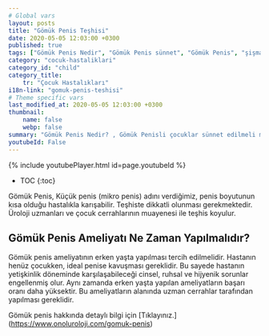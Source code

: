 ```yaml
---
# Global vars
layout: posts
title: "Gömük Penis Teşhisi"
date: 2020-05-05 12:03:00 +0300
published: true
tags: ["Gömük Penis Nedir", "Gömük Penis sünnet", "Gömük Penis", "şişman çocukta gömük penis", "gömük penis penis boyu", "Gömük Penis Nedeni", "Gömük Penis Teşhis", "Gömük Penis Ameliyatı Ne Zaman" , "Gömük Penis Ameliyatı", "Gömük Penis Tedavisi" , "gömük penis çözüm", "gömük penis sorunu", "gömük penis ameliyatı sonrası"]
category: "cocuk-hastaliklari"
category_id: "child"
category_title:
    tr: "Çocuk Hastalıkları"
i18n-link: "gomuk-penis-teshisi"
# Theme specific vars
last_modified_at: 2020-05-05 12:03:00 +0300
thumbnail:
    name: false
    webp: false
summary: "Gömük Penis Nedir? , Gömük Penisli çocuklar sünnet edilmeli midir? , Gömük Penis, obez çocuklarda zayıflama halinde düzelir mi? , Penis  boyutları Gömük Peniste normal midir? , Gömük Penis Nedenleri , Gömük Penis Hangi Sorunlara Yol Açar? , Gömük Penis Teşhisi , Gömük Penis Ameliyatı Ne Zaman Yapılmalıdır? , Gömük Penis Ameliyatı , Gömük Penis Tedavisi"
youtubeId: False
---
```

{% include youtubePlayer.html id=page.youtubeId %}

* TOC
{:toc}

Gömük Penis, Küçük penis (mikro penis) adını verdiğimiz, penis boyutunun kısa olduğu hastalıkla karışabilir. Teşhiste dikkatli olunması gerekmektedir. Üroloji uzmanları ve çocuk cerrahlarının muayenesi ile teşhis koyulur.

## Gömük Penis Ameliyatı Ne Zaman Yapılmalıdır?

Gömük penis ameliyatının erken yaşta yapılması tercih edilmelidir. Hastanın henüz çocukken, ideal penise kavuşması gereklidir. Bu sayede hastanın yetişkinlik döneminde karşılaşabileceği cinsel, ruhsal ve hijyenik sorunlar engellenmiş olur. Aynı zamanda erken yaşta yapılan ameliyatların başarı oranı daha yüksektir. Bu ameliyatların alanında uzman cerrahlar tarafından yapılması gereklidir.


Gömük penis hakkında detaylı bilgi için [Tıklayınız.] (https://www.onoluroloji.com/gomuk-penis)
